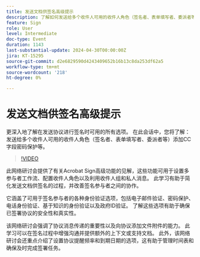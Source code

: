 ```yaml
---
title: 发送文档供签名高级提示
description: 了解如何发送给多个收件人可用的收件人角色（签名者、表单填写者、委派者等）添加CC字段密码保护等。
feature: Sign
role: User
level: Intermediate
doc-type: Event
duration: 1143
last-substantial-update: 2024-04-30T00:00:00Z
jira: KT-15295
source-git-commit: d2e6829590d4243409652b16b13c8da253df62a5
workflow-type: tm+mt
source-wordcount: '218'
ht-degree: 0%

---
```



# 发送文档供签名高级提示

更深入地了解在发送协议进行签名时可用的所有选项。 在此会话中，您将了解：发送给多个收件人可用的收件人角色（签名者、表单填写者、委派者等）添加CC字段密码保护等。

>[!VIDEO](https://video.tv.adobe.com/v/3428186/?learn=on)

此网络研讨会提供了有关Acrobat Sign高级功能的见解，这些功能可用于设置多参与者工作流、配置收件人角色以及利用收件人组和私人消息。 此学习有助于简化发送文档供签名的过程，并改善签名参与者之间的协作。

它涵盖了可用于签名参与者的各种身份验证选项，包括电子邮件验证、密码保护、电话身份验证、基于知识的身份验证以及政府ID验证。 了解这些选项有助于确保已签署协议的安全性和真实性。

该网络研讨会强调了协议消息传递的重要性以及向协议添加文件附件的能力。 此学习可以在签名过程中增强沟通并提供额外的上下文或支持文档。 此外，该网络研讨会还重点介绍了设置协议提醒频率和到期日期的选项，这有助于管理时间表和确保及时完成签署任务。